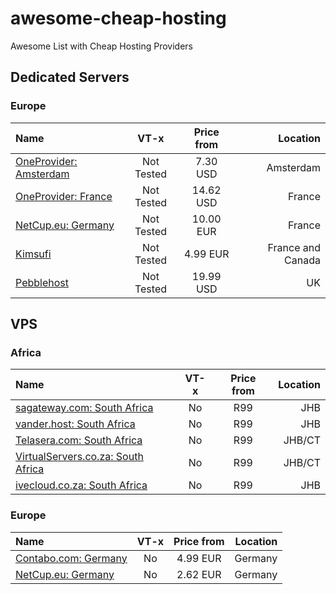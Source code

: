 # awesome-cheap-hosting
Awesome List with Cheap Hosting Providers

## Dedicated Servers

### Europe

| Name | VT-x | Price from | Location   | 
| :------- | :---------: | :------: | ---------: |
| [OneProvider: Amsterdam](https://oneprovider.com/dedicated-servers/amsterdam-netherlands) | Not Tested | 7.30 USD | Amsterdam |
| [OneProvider: France](https://oneprovider.com/dedicated-servers/paris-france) | Not Tested | 14.62 USD | France |
| [NetCup.eu: Germany](https://www.netcup.eu/vserver/) | Not Tested | 10.00 EUR | France |
| [Kimsufi](https://www.kimsufi.com/en/servers.xml) | Not Tested | 4.99 EUR | France and Canada |
| [Pebblehost](https://pebblehost.com/dedicated/) | Not Tested | 19.99 USD | UK |


## VPS

### Africa

| Name | VT-x | Price from | Location   | 
| :------- | :---------: | :------: | ---------: |
| [sagateway.com: South Africa](https://www.sagateway.com/linux-vps/) | No | R99 | JHB |
| [vander.host: South Africa](https://vander.host/linux-vps-hosting-south-africa/) | No | R99 | JHB |
| [Telasera.com: South Africa](https://www.telasera.com/linux-vps) | No | R99 | JHB/CT |
| [VirtualServers.co.za: South Africa](https://virtualservers.co.za/linux-vps/) | No | R99 | JHB/CT |
| [ivecloud.co.za: South Africa](https://ivecloud.co.za/linux-vps-hosting/) | No | R99 | JHB |

### Europe

| Name | VT-x | Price from | Location   | 
| :------- | :---------: | :------: | ---------: |
| [Contabo.com: Germany](https://contabo.com/en/pricing/) | No | 4.99 EUR | Germany |
| [NetCup.eu: Germany](https://www.netcup.eu/vserver/vps.php) | No | 2.62 EUR | Germany |

